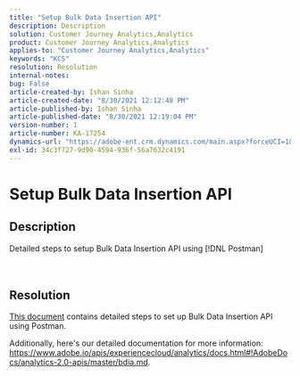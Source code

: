 ```yaml
---
title: "Setup Bulk Data Insertion API"
description: Description
solution: Customer Journey Analytics,Analytics
product: Customer Journey Analytics,Analytics
applies-to: "Customer Journey Analytics,Analytics"
keywords: "KCS"
resolution: Resolution
internal-notes: 
bug: False
article-created-by: Ishan Sinha
article-created-date: "8/30/2021 12:12:48 PM"
article-published-by: Ishan Sinha
article-published-date: "8/30/2021 12:19:04 PM"
version-number: 1
article-number: KA-17254
dynamics-url: "https://adobe-ent.crm.dynamics.com/main.aspx?forceUCI=1&pagetype=entityrecord&etn=knowledgearticle&id=53386695-8b09-ec11-b6e6-00224808d564"
exl-id: 34c3f727-9d90-4594-936f-56a7632c4191
---
```

# Setup Bulk Data Insertion API

## Description

Detailed steps to setup Bulk Data Insertion API using [!DNL Postman]<br><br><br>

## Resolution


[This document](https://spark.adobe.com/page/0jhQHMs74AtYz/) contains detailed steps to set up Bulk Data Insertion API using Postman.

Additionally, here's our detailed documentation for more information: https://www.adobe.io/apis/experiencecloud/analytics/docs.html#!AdobeDocs/analytics-2.0-apis/master/bdia.md.
